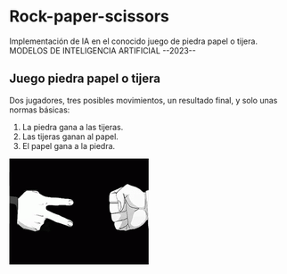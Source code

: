 # Rock-paper-scissors
Implementación de IA en el conocido juego de piedra papel o tijera. MODELOS DE INTELIGENCIA ARTIFICIAL --2023--

## Juego piedra papel o tijera  
Dos jugadores, tres posibles movimientos, un resultado final, y solo unas normas básicas:  
1. La piedra gana a las tijeras.  
2. Las tijeras ganan al papel.  
3. El papel gana a la piedra.

![Gif piedra papel tijera](https://github.com/jsamperevazquez/Rock-paper-scissors/blob/hotfix-X/Media/piedra-papel-tijera.gif)



